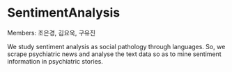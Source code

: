 # SentimentAnalysis

Members: 조은경, 김요욱, 구유진

We study sentiment analysis as social pathology through languages. 
So, we scrape psychiatric news and analyse the text data so as to mine sentiment information in psychiatric stories. 

